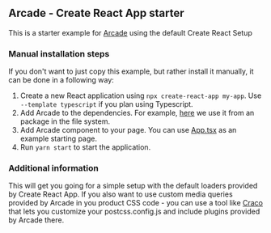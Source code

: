 ## Arcade - Create React App starter

This is a starter example for [Arcade](https://arcade.design) using the default Create React Setup

### Manual installation steps

If you don't want to just copy this example, but rather install it manually, it can be done in a following way:

1. Create a new React application using `npx create-react-app my-app`. Use `--template typescript` if you plan using Typescript.
2. Add Arcade to the dependencies. For example, [here](https://github.com/arcade-design/community/blob/master/examples/cra-starter/package.json#L6) we use it from an package in the file system.
3. Add Arcade component to your page. You can use [App.tsx](https://github.com/arcade-design/community/blob/master/examples/cra-starter/src/App.tsx) as an example starting page.
4. Run `yarn start` to start the application.

### Additional information

This will get you going for a simple setup with the default loaders provided by Create React App. If you also want to use custom media queries provided by Arcade in you product CSS code - you can use a tool like [Craco](https://github.com/gsoft-inc/craco) that lets you customize your postcss.config.js and include plugins provided by Arcade there.
